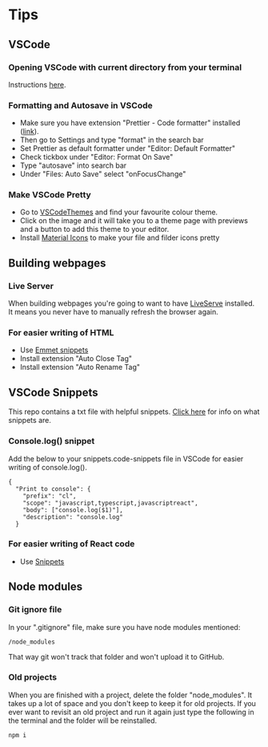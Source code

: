 # Tips

## VSCode

### Opening VSCode with current directory from your terminal

Instructions [here](https://www.freecodecamp.org/news/how-to-open-visual-studio-code-from-your-terminal/).

### Formatting and Autosave in VSCode

- Make sure you have extension "Prettier - Code formatter" installed ([link](https://marketplace.visualstudio.com/items?itemName=esbenp.prettier-vscode)).
- Then go to Settings and type "format" in the search bar
- Set Prettier as default formatter under "Editor: Default Formatter"
- Check tickbox under "Editor: Format On Save"
- Type "autosave" into search bar
- Under "Files: Auto Save" select "onFocusChange"

### Make VSCode Pretty

- Go to [VSCodeThemes](https://vscodethemes.com/) and find your favourite colour theme.
- Click on the image and it will take you to a theme page with previews and a button to add this theme to your editor.
- Install [Material Icons](https://marketplace.visualstudio.com/items?itemName=PKief.material-icon-theme) to make your file and filder icons pretty

## Building webpages

### Live Server

When building webpages you're going to want to have [LiveServe](https://marketplace.visualstudio.com/items?itemName=ritwickdey.LiveServer) installed. It means you never have to manually refresh the browser again.

### For easier writing of HTML

- Use [Emmet snippets](https://code.visualstudio.com/docs/editor/emmet)
- Install extension "Auto Close Tag"
- Install extension "Auto Rename Tag"

## VSCode Snippets

This repo contains a txt file with helpful snippets. [Click here](https://code.visualstudio.com/docs/editor/userdefinedsnippets) for info on what snippets are.

### Console.log() snippet

Add the below to your snippets.code-snippets file in VSCode for easier writing of console.log().

```
{
  "Print to console": {
    "prefix": "cl",
    "scope": "javascript,typescript,javascriptreact",
    "body": ["console.log($1)"],
    "description": "console.log"
  }
```

### For easier writing of React code

- Use [Snippets](https://marketplace.visualstudio.com/items?itemName=xabikos.ReactSnippets)

## Node modules

### Git ignore file

In your ".gitignore" file, make sure you have node modules mentioned:

```
/node_modules
```

That way git won't track that folder and won't upload it to GitHub.

### Old projects

When you are finished with a project, delete the folder "node_modules". It takes up a lot of space and you don't keep to keep it for old projects. If you ever want to revisit an old project and run it again just type the following in the terminal and the folder will be reinstalled.

```
npm i
```
